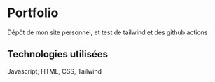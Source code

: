 # Portfolio

Dépôt de mon site personnel, et test de tailwind et des github actions

## Technologies utilisées

Javascript, HTML, CSS, Tailwind